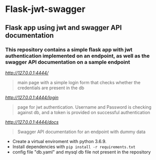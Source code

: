 # Flask-jwt-swagger
## Flask app using jwt and swagger API documentation

### This repository contains a simple flask app with jwt authentication implemented on an endpoint, as well as the swagger API documentation on a sample endpoint


*http://127.0.0.1:4444/*
> main page with a simple login form that checks whether the credentials are present in the db

*http://127.0.0.1:4444/login*
> page for jwt authentication. Username and Password is checking against db, and a token is provided on successful authentication

*http://127.0.0.1:4444/docs*
> Swagger API documentation for an endpoint with dummy data

* Create a virtual enviroment with python 3.6.9.
* Install dependencies with `pip install -r requirements.txt`
* config file "db.yaml" and mysql db file not present in the repository


